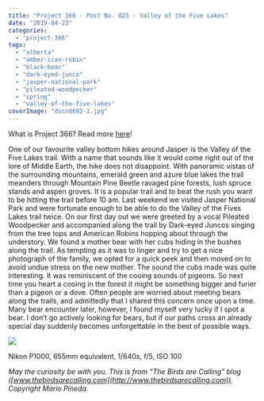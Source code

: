 ```yaml
---
title: "Project 366 - Post No. 025 - Valley of the Five Lakes"
date: "2019-04-23"
categories: 
  - "project-366"
tags: 
  - "alberta"
  - "amber-ican-robin"
  - "black-bear"
  - "dark-eyed-junco"
  - "jasper-national-park"
  - "pileated-woodpecker"
  - "spring"
  - "valley-of-the-five-lakes"
coverImage: "dscn0692-1.jpg"
---
```


What is Project 366? Read more [here](https://thebirdsarecalling.com/2019/03/29/project-366/)!

One of our favourite valley bottom hikes around Jasper is the Valley of the Five Lakes trail. With a name that sounds like it would come right out of the lore of Middle Earth, the hike does not disappoint. With panoramic vistas of the surrounding mountains, emerald green and azure blue lakes the trail meanders through Mountain Pine Beetle ravaged pine forests, lush spruce stands and aspen groves. It is a popular trail and to beat the rush you want to be hitting the trail before 10 am. Last weekend we visited Jasper National Park and were fortunate enough to be able to do the Valley of the Fives Lakes trail twice. On our first day out we were greeted by a vocal Pileated Woodpecker and accompanied along the trail by Dark-eyed Juncos singing from the tree tops and American Robins hopping about through the understory. We found a mother bear with her cubs hiding in the bushes along the trail. As tempting as it was to linger and try to get a nice photograph of the family, we opted for a quick peek and then moved on to avoid undue stress on the new mother. The sound the cubs made was quite interesting. It was reminiscent of the cooing sounds of pigeons. So next time you heart a cooing in the forest it might be something bigger and furier than a pigeon or a dove. Often people are worried about meeting bears along the trails, and admittedly that I shared this concern once upon a time. Many bear encounter later, however, I found myself very lucky if I spot a bear. I don’t go actively looking for bears, but if our paths cross an already special day suddenly becomes unforgettable in the best of possible ways.

![](images/dscn0692-1.jpg)

Nikon P1000, 655mm equivalent, 1/640s, f/5, ISO 100

_May the curiosity be with you. This is from “The Birds are Calling” blog ([www.thebirdsarecalling.com](http://www.thebirdsarecalling.com)). Copyright Mario Pineda._
